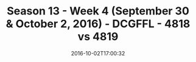 ---
title: Season 13 - Week 4 (September 30 & October 2, 2016) - DCGFFL - 4818 vs 4819
teams_score:
- team: 4818
  score:
- team: 4819
  score: 25
mvp: J. Richards (Lime); A. Plier (Maroon)
game-ball: A. Livingstone (Lime); E. Binder (Maroon)
season: 13
week: 4
date: '2016-10-02T17:00:32'
pageid: season-13-week-4-september-30-october-2-2016-4818-vs-4819
---